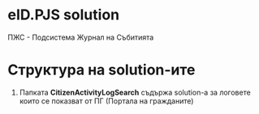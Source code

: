 # eID.PJS solution
ПЖС - Подсистема Журнал на Събитията

# Структура на solution-ите
1. Папката **CitizenActivityLogSearch** съдържа solution-а за логовете които се показват от ПГ (Портала на гражданите)